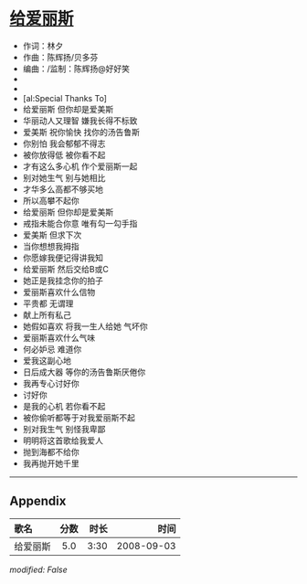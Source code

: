 # [给爱丽斯](https://music.163.com/song?id=409941745)

* 作词：林夕
* 作曲：陈辉扬/贝多芬
* 编曲：/监制：陈辉扬@好好笑
*
*
* [al:Special Thanks To]
* 给爱丽斯 但你却是爱美斯
* 华丽动人又理智 嫌我长得不标致
* 爱美斯 祝你愉快 找你的汤告鲁斯
* 你别怕 我会郁郁不得志
* 被你放得低 被你看不起
* 才有这么多心机 作个爱丽斯一起
* 别对她生气 别与她相比
* 才华多么高都不够买地
* 所以高攀不起你
* 给爱丽斯 但你却是爱美斯
* 戒指未能合你意 唯有勾一勾手指
* 爱美斯 但求下次
* 当你想想我拇指
* 你愿嫁我便记得讲我知
* 给爱丽斯 然后交给B或C
* 她正是我挂念你的拍子
* 爱丽斯喜欢什么信物
* 平贵都 无谓理
* 献上所有私己
* 她假如喜欢 将我一生人给她 气坏你
* 爱丽斯喜欢什么气味
* 何必妒忌 难道你
* 爱我这副心地
* 日后成大器 等你的汤告鲁斯厌倦你
* 我再专心讨好你
* 讨好你
* 是我的心机 若你看不起
* 被你偷听都等于对我爱丽斯不起
* 别对我生气 别怪我卑鄙
* 明明将这首歌给我爱人
* 抛到海都不给你
* 我再抛开她千里


---

## Appendix

|歌名|分数|时长|时间|
|:---|:---:|---:|---:|
|给爱丽斯|5.0|3:30|2008-09-03

*modified: False*